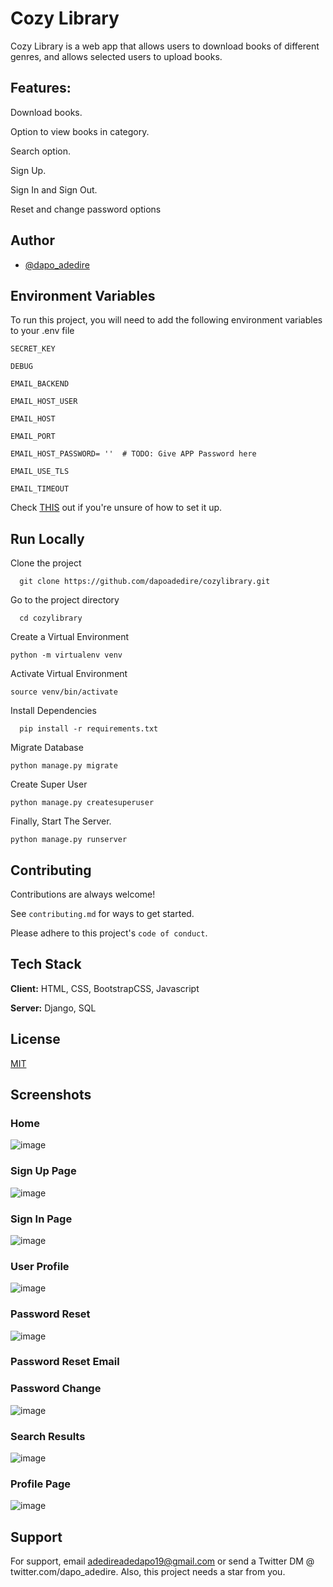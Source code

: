 # Cozy Library

Cozy Library is a web app that allows users to download books of different genres, and allows selected users to upload books.

## Features:

Download books.

Option to view books in category.

Search option.

Sign Up.

Sign In and Sign Out.

Reset and change password options


## Author

- [@dapo_adedire](https://www.twitter.com/dapo_adedire)



## Environment Variables

To run this project, you will need to add the following environment variables to your .env file

`SECRET_KEY`

`DEBUG`

`EMAIL_BACKEND`

`EMAIL_HOST_USER`

`EMAIL_HOST`

`EMAIL_PORT`

`EMAIL_HOST_PASSWORD= ''  # TODO: Give APP Password here`

`EMAIL_USE_TLS`

`EMAIL_TIMEOUT`

Check [THIS](https://stackoverflow.com/a/62929967/16006603) out if you're unsure of how to set it up. 
## Run Locally

Clone the project

```
  git clone https://github.com/dapoadedire/cozylibrary.git
```

Go to the project directory

```
  cd cozylibrary
```

Create a Virtual Environment 
```
python -m virtualenv venv
```
Activate Virtual Environment
```
source venv/bin/activate
```

Install Dependencies

```
  pip install -r requirements.txt
```
Migrate Database 
```
python manage.py migrate
```
Create Super User 
```
python manage.py createsuperuser
```
Finally, Start The Server.
```
python manage.py runserver
```

## Contributing

Contributions are always welcome!

See `contributing.md` for ways to get started.

Please adhere to this project's `code of conduct`.



## Tech Stack

**Client:** HTML, CSS, BootstrapCSS, Javascript

**Server:** Django, SQL


## License

[MIT](https://choosealicense.com/licenses/mit/)


## Screenshots


### Home
![image](https://user-images.githubusercontent.com/95668340/179268244-7fe50097-be94-4ee0-a1b2-c5f2fcc64381.png)


### Sign Up Page
![image](https://user-images.githubusercontent.com/95668340/179268327-8a1994d1-4e0e-47bb-a9e3-21f315d3fe9c.png)


### Sign In Page
![image](https://user-images.githubusercontent.com/95668340/179268179-94f89a5f-6d17-4b55-a309-64a8d92c9c3c.png)

### User Profile
![image](https://user-images.githubusercontent.com/95668340/179268431-79fc1bf0-0d98-44f9-a6c5-fee155b3f53e.png)

### Password Reset

![image](https://user-images.githubusercontent.com/95668340/179268538-24d53bf5-f348-40b0-b3a0-5ae015a86a58.png)

### Password Reset Email

### Password Change
![image](https://user-images.githubusercontent.com/95668340/179268618-03437619-3716-4c50-83b4-3fcfeeb3f310.png)

### Search Results
![image](https://user-images.githubusercontent.com/95668340/179268834-adbba7dd-d8f0-4177-98e6-a675d8665c42.png)

### Profile Page

![image](https://user-images.githubusercontent.com/95668340/169708089-1d3d8554-ec90-408b-a483-8d92e6a4f546.png)


## Support

For support, email adedireadedapo19@gmail.com or send a Twitter DM @ twitter.com/dapo_adedire.
Also, this project needs a star from you.

